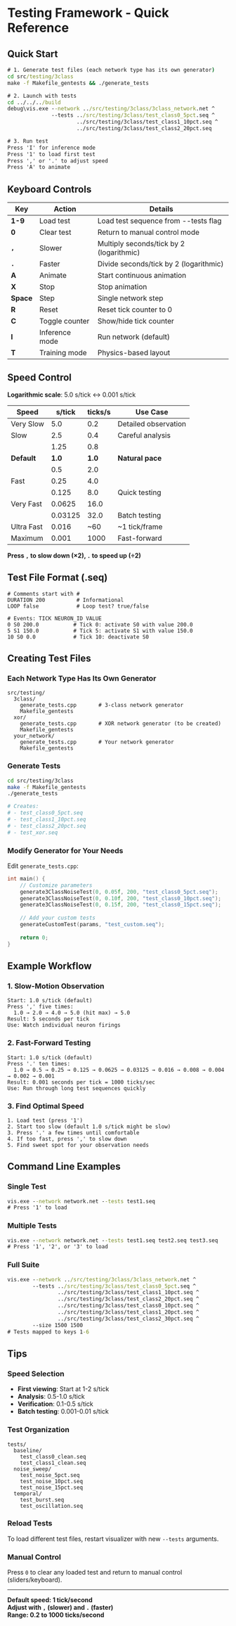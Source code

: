 # Testing Framework - Quick Reference

## Quick Start

```cmd
# 1. Generate test files (each network type has its own generator)
cd src/testing/3class
make -f Makefile_gentests && ./generate_tests

# 2. Launch with tests
cd ../../../build
debug\vis.exe --network ../src/testing/3class/3class_network.net ^
              --tests ../src/testing/3class/test_class0_5pct.seq ^
                      ../src/testing/3class/test_class1_10pct.seq ^
                      ../src/testing/3class/test_class2_20pct.seq

# 3. Run test
Press 'I' for inference mode
Press '1' to load first test
Press ',' or '.' to adjust speed
Press 'A' to animate
```

## Keyboard Controls

| Key | Action | Details |
|-----|--------|---------|
| **1-9** | Load test | Load test sequence from --tests flag |
| **0** | Clear test | Return to manual control mode |
| **`,`** | Slower | Multiply seconds/tick by 2 (logarithmic) |
| **`.`** | Faster | Divide seconds/tick by 2 (logarithmic) |
| **A** | Animate | Start continuous animation |
| **X** | Stop | Stop animation |
| **Space** | Step | Single network step |
| **R** | Reset | Reset tick counter to 0 |
| **C** | Toggle counter | Show/hide tick counter |
| **I** | Inference mode | Run network (default) |
| **T** | Training mode | Physics-based layout |

## Speed Control

**Logarithmic scale**: 5.0 s/tick ↔ 0.001 s/tick

| Speed | s/tick | ticks/s | Use Case |
|-------|--------|---------|----------|
| Very Slow | 5.0 | 0.2 | Detailed observation |
| Slow | 2.5 | 0.4 | Careful analysis |
| | 1.25 | 0.8 | |
| **Default** | **1.0** | **1.0** | **Natural pace** |
| | 0.5 | 2.0 | |
| Fast | 0.25 | 4.0 | |
| | 0.125 | 8.0 | Quick testing |
| Very Fast | 0.0625 | 16.0 | |
| | 0.03125 | 32.0 | Batch testing |
| Ultra Fast | 0.016 | ~60 | ~1 tick/frame |
| Maximum | 0.001 | 1000 | Fast-forward |

**Press `,` to slow down (×2), `.` to speed up (÷2)**

## Test File Format (.seq)

```
# Comments start with #
DURATION 200          # Informational
LOOP false            # Loop test? true/false

# Events: TICK NEURON_ID VALUE
0 S0 200.0           # Tick 0: activate S0 with value 200.0
5 S1 150.0           # Tick 5: activate S1 with value 150.0
10 S0 0.0            # Tick 10: deactivate S0
```

## Creating Test Files

### Each Network Type Has Its Own Generator

```
src/testing/
  3class/
    generate_tests.cpp       # 3-class network generator
    Makefile_gentests
  xor/
    generate_tests.cpp       # XOR network generator (to be created)
    Makefile_gentests
  your_network/
    generate_tests.cpp       # Your network generator
    Makefile_gentests
```

### Generate Tests

```bash
cd src/testing/3class
make -f Makefile_gentests
./generate_tests

# Creates:
# - test_class0_5pct.seq
# - test_class1_10pct.seq  
# - test_class2_20pct.seq
# - test_xor.seq
```

### Modify Generator for Your Needs

Edit `generate_tests.cpp`:

```cpp
int main() {
    // Customize parameters
    generate3ClassNoiseTest(0, 0.05f, 200, "test_class0_5pct.seq");
    generate3ClassNoiseTest(0, 0.10f, 200, "test_class0_10pct.seq");
    generate3ClassNoiseTest(0, 0.15f, 200, "test_class0_15pct.seq");
    
    // Add your custom tests
    generateCustomTest(params, "test_custom.seq");
    
    return 0;
}
```

## Example Workflow

### 1. Slow-Motion Observation

```
Start: 1.0 s/tick (default)
Press ',' five times:
  1.0 → 2.0 → 4.0 → 5.0 (hit max) → 5.0
Result: 5 seconds per tick
Use: Watch individual neuron firings
```

### 2. Fast-Forward Testing

```
Start: 1.0 s/tick (default)
Press '.' ten times:
  1.0 → 0.5 → 0.25 → 0.125 → 0.0625 → 0.03125 → 0.016 → 0.008 → 0.004 → 0.002 → 0.001
Result: 0.001 seconds per tick = 1000 ticks/sec
Use: Run through long test sequences quickly
```

### 3. Find Optimal Speed

```
1. Load test (press '1')
2. Start too slow (default 1.0 s/tick might be slow)
3. Press '.' a few times until comfortable
4. If too fast, press ',' to slow down
5. Find sweet spot for your observation needs
```

## Command Line Examples

### Single Test

```cmd
vis.exe --network network.net --tests test1.seq
# Press '1' to load
```

### Multiple Tests

```cmd
vis.exe --network network.net --tests test1.seq test2.seq test3.seq
# Press '1', '2', or '3' to load
```

### Full Suite

```cmd
vis.exe --network ../src/testing/3class/3class_network.net ^
        --tests ../src/testing/3class/test_class0_5pct.seq ^
                ../src/testing/3class/test_class1_10pct.seq ^
                ../src/testing/3class/test_class2_20pct.seq ^
                ../src/testing/3class/test_class0_10pct.seq ^
                ../src/testing/3class/test_class1_20pct.seq ^
                ../src/testing/3class/test_class2_30pct.seq ^
        --size 1500 1500
# Tests mapped to keys 1-6
```

## Tips

### Speed Selection
- **First viewing**: Start at 1-2 s/tick
- **Analysis**: 0.5-1.0 s/tick
- **Verification**: 0.1-0.5 s/tick
- **Batch testing**: 0.001-0.01 s/tick

### Test Organization
```
tests/
  baseline/
    test_class0_clean.seq
    test_class1_clean.seq
  noise_sweep/
    test_noise_5pct.seq
    test_noise_10pct.seq
    test_noise_15pct.seq
  temporal/
    test_burst.seq
    test_oscillation.seq
```

### Reload Tests
To load different test files, restart visualizer with new `--tests` arguments.

### Manual Control
Press `0` to clear any loaded test and return to manual control (sliders/keyboard).

---

**Default speed: 1 tick/second**  
**Adjust with `,` (slower) and `.` (faster)**  
**Range: 0.2 to 1000 ticks/second**
